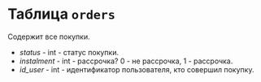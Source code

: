 Таблица `orders`
============

Содержит все покупки.

- *status* - int - статус покупки.
- *instalment* - int - рассрочка? 0 - не рассрочка, 1 - рассрочка.
- *id_user* - int - идентификатор пользователя, кто совершил покупку.

